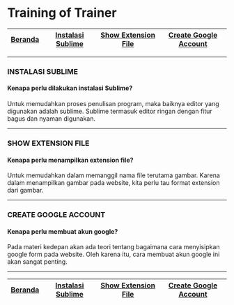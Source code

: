 # Training of Trainer

| [Beranda][0] | [Instalasi Sublime][1] | [Show Extension File][2] | [Create Google Account][3] 
|:---------:|:--------------:|:--------------:|:--------------:|

---

### INSTALASI SUBLIME
#### Kenapa perlu dilakukan instalasi Sublime?
Untuk memudahkan proses penulisan program, maka baiknya editor yang digunakan adalah sublime. Sublime termasuk editor ringan dengan fitur bagus dan nyaman digunakan.

----

### SHOW EXTENSION FILE
#### Kenapa perlu menampilkan extension file?
Untuk memudahkan dalam memanggil nama file terutama gambar. Karena dalam menampilkan gambar pada website, kita perlu tau format extension dari gambar.

----

### CREATE GOOGLE ACCOUNT
#### Kenapa perlu membuat akun google?
Pada materi kedepan akan ada teori tentang bagaimana cara menyisipkan google form pada website. Oleh karena itu, cara membuat akun google ini akan sangat penting.

----

| [Beranda][0] | [Instalasi Sublime][1] | [Show Extension File][2] | [Create Google Account][3] 
|:---------:|:--------------:|:--------------:|:--------------:|

[0]: README.md "Beranda"
[1]: instalasi-sublime.md "Instalasi Sublime"
[2]: show-extension-file.md "Show Extension File"
[3]: create-google-account.md "Create Google Account"
